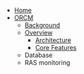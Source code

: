 * [Home](Home)
* [ORCM](1-ORCM)
    * [Background](1.1-Background)
    * [Overview](1.2-Overview)
        * [Architecture](1.2.1-Architecture)
        * [Core Features](1.2.2-Core-Features)
    * Database
    * RAS monitoring
